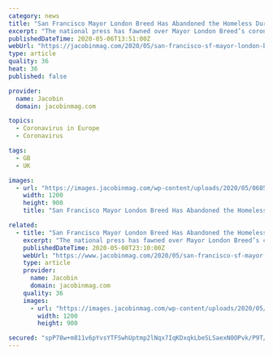 ```yaml
---
category: news
title: "San Francisco Mayor London Breed Has Abandoned the Homeless During the Pandemic"
excerpt: "The national press has fawned over Mayor London Breed’s coronavirus response. But after being unanimously instructed by San Francisco’s city council to move the homeless into the city’s empty hotel rooms,"
publishedDateTime: 2020-05-06T13:51:00Z
webUrl: "https://jacobinmag.com/2020/05/san-francisco-sf-mayor-london-breed-coronavirus-covid-homeless-housing"
type: article
quality: 36
heat: 36
published: false

provider:
  name: Jacobin
  domain: jacobinmag.com

topics:
  - Coronavirus in Europe
  - Coronavirus

tags:
  - GB
  - UK

images:
  - url: "https://images.jacobinmag.com/wp-content/uploads/2020/05/06055033/Image-from-iOS-1.jpg"
    width: 1200
    height: 900
    title: "San Francisco Mayor London Breed Has Abandoned the Homeless During the Pandemic"

related:
  - title: "San Francisco Mayor London Breed Has Abandoned the Homeless During the Pandemic"
    excerpt: "The national press has fawned over Mayor London Breed’s coronavirus response. But after being unanimously instructed by San Francisco’s city council to move the homeless into the city’s empty hotel rooms,"
    publishedDateTime: 2020-05-08T23:10:00Z
    webUrl: "https://www.jacobinmag.com/2020/05/san-francisco-sf-mayor-london-breed-coronavirus-covid-homeless-housing"
    type: article
    provider:
      name: Jacobin
      domain: jacobinmag.com
    quality: 36
    images:
      - url: "https://images.jacobinmag.com/wp-content/uploads/2020/05/06055033/Image-from-iOS-1.jpg"
        width: 1200
        height: 900

secured: "spP78w+m811v6pYvsYTFSwhUptmp2lNqx7IqKDxqkLbeSLSaexN0OPvk/P9T/owTJxM3u0xEufsqvK3mLTVfZXixXcS57EAbyQWF9yfKdtDg/QLNpwC1ZifwJliPyaRMenWnIuH3/vyjBarpjJX+2ANbCUFzVT3yD9XXP6DGOK8JjpUKAw6RBLltU1hYnakRUnEagCa2Y9kVR7FwflH+iRORQU/IX4g7xcE3TTzRzf8LyNHnk8Nq69PC70oWJkYQ4w8GzYdjHMYcQLx7FK9v1RZ0Wr4PlVXlcyUPAiXFJ6Em8DqW1ncgbluQhw1TtYTk;ffgr1nFcQdvo4wkZ9x7Hwg=="
---
```


